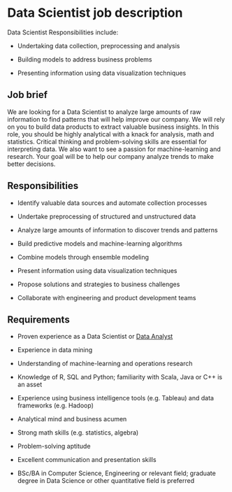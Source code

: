 # Data Scientist job description
Data Scientist Responsibilities include:
* Undertaking data collection, preprocessing and analysis

* Building models to address business problems

* Presenting information using data visualization techniques


## Job brief

We are looking for a Data Scientist to analyze large amounts of raw information to find patterns that will help improve our company. We will rely on you to build data products to extract valuable business insights.
In this role, you should be highly analytical with a knack for analysis, math and statistics. Critical thinking and problem-solving skills are essential for interpreting data. We also want to see a passion for machine-learning and research.
Your goal will be to help our company analyze trends to make better decisions.


## Responsibilities

* Identify valuable data sources and automate collection processes

* Undertake preprocessing of structured and unstructured data

* Analyze large amounts of information to discover trends and patterns

* Build predictive models and machine-learning algorithms

* Combine models through ensemble modeling

* Present information using data visualization techniques

* Propose solutions and strategies to business challenges

* Collaborate with engineering and product development teams


## Requirements

* Proven experience as a Data Scientist or <a href="https://resources.workable.com/data-analyst-job-description" target="_blank">Data Analyst</a>

* Experience in data mining

* Understanding of machine-learning and operations research

* Knowledge of R, SQL and Python; familiarity with Scala, Java or C++ is an asset

* Experience using business intelligence tools (e.g. Tableau) and data frameworks (e.g. Hadoop)

* Analytical mind and business acumen

* Strong math skills (e.g. statistics, algebra)

* Problem-solving aptitude

* Excellent communication and presentation skills

* BSc/BA in Computer Science, Engineering or relevant field; graduate degree in Data Science or other quantitative field is preferred
